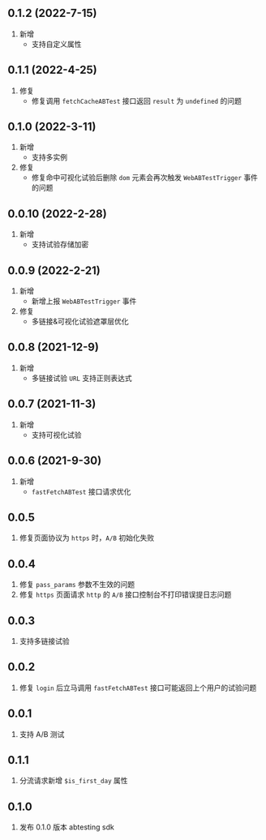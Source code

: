 ## 0.1.2 (2022-7-15)
 1. 新增
    - 支持自定义属性

## 0.1.1 (2022-4-25)
 1. 修复
    - 修复调用 `fetchCacheABTest` 接口返回 `result` 为 `undefined` 的问题

## 0.1.0 (2022-3-11)
 1. 新增
    - 支持多实例
 2. 修复
    - 修复命中可视化试验后删除 `dom` 元素会再次触发 `WebABTestTrigger` 事件的问题

## 0.0.10 (2022-2-28)
 1. 新增
    - 支持试验存储加密

## 0.0.9 (2022-2-21)
 1. 新增
    - 新增上报 `WebABTestTrigger` 事件
 2. 修复
    - 多链接&可视化试验遮罩层优化

## 0.0.8 (2021-12-9)
 1. 新增
    - 多链接试验 `URL` 支持正则表达式
## 0.0.7 (2021-11-3)
 1. 新增
    - 支持可视化试验

## 0.0.6 (2021-9-30)
 1. 新增
    - `fastFetchABTest` 接口请求优化

## 0.0.5
1. 修复页面协议为 `https` 时，`A/B` 初始化失败

## 0.0.4
1. 修复 `pass_params` 参数不生效的问题	
2. 修复 `https` 页面请求 `http` 的 `A/B` 接口控制台不打印错误提日志问题

## 0.0.3
1. 支持多链接试验

## 0.0.2
1. 修复 `login` 后立马调用 `fastFetchABTest` 接口可能返回上个用户的试验问题

## 0.0.1
1. 支持 A/B 测试

## 0.1.1
1. 分流请求新增 `$is_first_day` 属性 

## 0.1.0
1. 发布 0.1.0 版本 abtesting sdk
